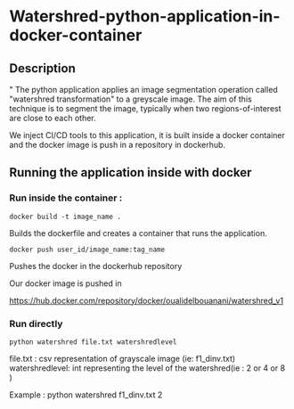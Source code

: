 # Watershred-python-application-in-docker-container

## Description
"
The python application applies an image segmentation operation called "watershred transformation" to a greyscale image. The aim of this technique is to segment the image, typically when two regions-of-interest are close to each other.

We inject CI/CD tools to this application, it is built inside a docker container and the docker image is push in a repository in dockerhub. 

## Running the application inside with docker 

### Run inside the container :

`docker build -t image_name .`  

Builds the dockerfile and creates a container that runs the application. 

`docker push user_id/image_name:tag_name`  

Pushes the docker in the dockerhub repository 

Our docker image is pushed in 

https://hub.docker.com/repository/docker/oualidelbouanani/watershred_v1


### Run directly

`python watershred file.txt watershredlevel`

file.txt : csv representation of grayscale image (ie: f1_dinv.txt)
watershredlevel: int representing the level of the watershred(ie : 2 or 4 or 8 )

Example : python watershred f1_dinv.txt 2



